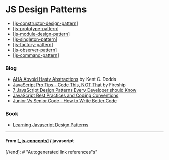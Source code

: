 # JS Design Patterns

- [[js-constructor-design-pattern]]
- [[js-prototype-pattern]]
- [[js-module-design-pattern]]
- [[js-singleton-pattern]]
- [[js-factory-pattern]]
- [[js-observer-pattern]]
- [[js-command-pattern]]

### Blog

- [AHA Abvoid Hasty Abstractions](https://www.youtube.com/watch?v=wuVy7rwkCfc) by Kent C. Dodds
- [JavaScript Pro Tips - Code This, NOT That](https://www.youtube.com/watch?v=Mus_vwhTCq0) by Fireship
- [7 JavaScript Design Patterns Every Developer should Know](https://codesource.io/javascript-design-patterns/)
- [JavaScript Best Practices and Coding Conventions](https://www.youtube.com/watch?v=RMN_bkZ1KM0)
- [Junior Vs Senior Code - How to Write Better Code](https://www.youtube.com/watch?v=g2nMKzhkvxw)

### Book

- [Learning Javascript Design Patterns](https://addyosmani.com/resources/essentialjsdesignpatterns/book/)

---

#### **From** [[_js-concepts]] / javascript

[//begin]: # "Autogenerated link references for markdown compatibility"
[js-constructor-design-pattern]: js-constructor-design-pattern "Constructor Design Pattern"
[js-prototype-pattern]: js-prototype-pattern "Prototype Pattern"
[js-module-design-pattern]: js-module-design-pattern "Module Design"
[js-singleton-pattern]: js-singleton-pattern "Singleton Pattern"
[js-factory-pattern]: js-factory-pattern "Factory Pattern"
[js-observer-pattern]: js-observer-pattern "Observer Pattern"
[js-command-pattern]: js-command-pattern "Command Pattern"
[_js-concepts]: ../_js-concepts "JS Concepts"
[//end]: # "Autogenerated link references"s"
